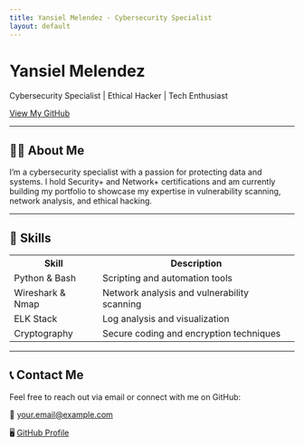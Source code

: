 ```yaml
---
title: Yansiel Melendez - Cybersecurity Specialist
layout: default
---
```


<link rel="stylesheet" type="text/css" href="assets/css/style.css">

<div class="hero">
  <h1>Yansiel Melendez</h1>
  <p>Cybersecurity Specialist | Ethical Hacker | Tech Enthusiast</p>
  <a href="https://github.com/YMQSec" class="cta">View My GitHub</a>
</div>

---

<h2 class="section-title">🧑‍💻 About Me</h2>
<p>I’m a cybersecurity specialist with a passion for protecting data and systems. I hold Security+ and Network+ certifications and am currently building my portfolio to showcase my expertise in vulnerability scanning, network analysis, and ethical hacking.</p>

---

<h2 class="section-title">🔧 Skills</h2>

<table class="skills-table">
  <tr>
    <th>Skill</th>
    <th>Description</th>
  </tr>
  <tr>
    <td>Python & Bash</td>
    <td>Scripting and automation tools</td>
  </tr>
  <tr>
    <td>Wireshark & Nmap</td>
    <td>Network analysis and vulnerability scanning</td>
  </tr>
  <tr>
    <td>ELK Stack</td>
    <td>Log analysis and visualization</td>
  </tr>
  <tr>
    <td>Cryptography</td>
    <td>Secure coding and encryption techniques</td>
  </tr>
</table>

---

<h2 class="section-title">📞 Contact Me</h2>
<div class="contact">
  Feel free to reach out via email or connect with me on GitHub:
  <p>📧 <a href="mailto:your.email@example.com">your.email@example.com</a></p>
  <p>🖥️ <a href="https://github.com/YMQSec">GitHub Profile</a></p>
</div>
